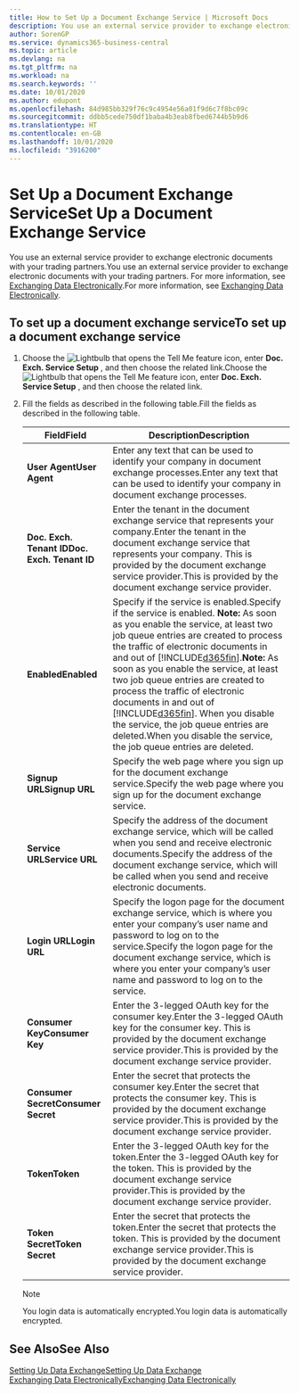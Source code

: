 ```yaml
---
title: How to Set Up a Document Exchange Service | Microsoft Docs
description: You use an external service provider to exchange electronic documents with your trading partners.
author: SorenGP
ms.service: dynamics365-business-central
ms.topic: article
ms.devlang: na
ms.tgt_pltfrm: na
ms.workload: na
ms.search.keywords: ''
ms.date: 10/01/2020
ms.author: edupont
ms.openlocfilehash: 84d985bb329f76c9c4954e56a01f9d6c7f8bc09c
ms.sourcegitcommit: ddbb5cede750df1baba4b3eab8fbed6744b5b9d6
ms.translationtype: HT
ms.contentlocale: en-GB
ms.lasthandoff: 10/01/2020
ms.locfileid: "3916200"
---
```

# <a name="set-up-a-document-exchange-service"></a><span data-ttu-id="1bdce-103">Set Up a Document Exchange Service</span><span class="sxs-lookup"><span data-stu-id="1bdce-103">Set Up a Document Exchange Service</span></span>
<span data-ttu-id="1bdce-104">You use an external service provider to exchange electronic documents with your trading partners.</span><span class="sxs-lookup"><span data-stu-id="1bdce-104">You use an external service provider to exchange electronic documents with your trading partners.</span></span> <span data-ttu-id="1bdce-105">For more information, see [Exchanging Data Electronically](across-data-exchange.md).</span><span class="sxs-lookup"><span data-stu-id="1bdce-105">For more information, see [Exchanging Data Electronically](across-data-exchange.md).</span></span>  

## <a name="to-set-up-a-document-exchange-service"></a><span data-ttu-id="1bdce-106">To set up a document exchange service</span><span class="sxs-lookup"><span data-stu-id="1bdce-106">To set up a document exchange service</span></span>  
1. <span data-ttu-id="1bdce-107">Choose the ![Lightbulb that opens the Tell Me feature](media/ui-search/search_small.png "Tell me what you want to do") icon, enter **Doc. Exch. Service Setup** , and then choose the related link.</span><span class="sxs-lookup"><span data-stu-id="1bdce-107">Choose the ![Lightbulb that opens the Tell Me feature](media/ui-search/search_small.png "Tell me what you want to do") icon, enter **Doc. Exch. Service Setup** , and then choose the related link.</span></span>  
2. <span data-ttu-id="1bdce-108">Fill the fields as described in the following table.</span><span class="sxs-lookup"><span data-stu-id="1bdce-108">Fill the fields as described in the following table.</span></span>  

    |<span data-ttu-id="1bdce-109">Field</span><span class="sxs-lookup"><span data-stu-id="1bdce-109">Field</span></span>|<span data-ttu-id="1bdce-110">Description</span><span class="sxs-lookup"><span data-stu-id="1bdce-110">Description</span></span>|  
    |---------------------------------|---------------------------------------|  
    |<span data-ttu-id="1bdce-111">**User Agent**</span><span class="sxs-lookup"><span data-stu-id="1bdce-111">**User Agent**</span></span>|<span data-ttu-id="1bdce-112">Enter any text that can be used to identify your company in document exchange processes.</span><span class="sxs-lookup"><span data-stu-id="1bdce-112">Enter any text that can be used to identify your company in document exchange processes.</span></span>|  
    |<span data-ttu-id="1bdce-113">**Doc. Exch. Tenant ID**</span><span class="sxs-lookup"><span data-stu-id="1bdce-113">**Doc. Exch. Tenant ID**</span></span>|<span data-ttu-id="1bdce-114">Enter the tenant in the document exchange service that represents your company.</span><span class="sxs-lookup"><span data-stu-id="1bdce-114">Enter the tenant in the document exchange service that represents your company.</span></span> <span data-ttu-id="1bdce-115">This is provided by the document exchange service provider.</span><span class="sxs-lookup"><span data-stu-id="1bdce-115">This is provided by the document exchange service provider.</span></span>|  
    |<span data-ttu-id="1bdce-116">**Enabled**</span><span class="sxs-lookup"><span data-stu-id="1bdce-116">**Enabled**</span></span>|<span data-ttu-id="1bdce-117">Specify if the service is enabled.</span><span class="sxs-lookup"><span data-stu-id="1bdce-117">Specify if the service is enabled.</span></span> <span data-ttu-id="1bdce-118">**Note:**  As soon as you enable the service, at least two job queue entries are created to process the traffic of electronic documents in and out of [!INCLUDE[d365fin](includes/d365fin_md.md)].</span><span class="sxs-lookup"><span data-stu-id="1bdce-118">**Note:**  As soon as you enable the service, at least two job queue entries are created to process the traffic of electronic documents in and out of [!INCLUDE[d365fin](includes/d365fin_md.md)].</span></span> <span data-ttu-id="1bdce-119">When you disable the service, the job queue entries are deleted.</span><span class="sxs-lookup"><span data-stu-id="1bdce-119">When you disable the service, the job queue entries are deleted.</span></span>|  
    |<span data-ttu-id="1bdce-120">**Signup URL**</span><span class="sxs-lookup"><span data-stu-id="1bdce-120">**Signup URL**</span></span>|<span data-ttu-id="1bdce-121">Specify the web page where you sign up for the document exchange service.</span><span class="sxs-lookup"><span data-stu-id="1bdce-121">Specify the web page where you sign up for the document exchange service.</span></span>|  
    |<span data-ttu-id="1bdce-122">**Service URL**</span><span class="sxs-lookup"><span data-stu-id="1bdce-122">**Service URL**</span></span>|<span data-ttu-id="1bdce-123">Specify the address of the document exchange service, which will be called when you send and receive electronic documents.</span><span class="sxs-lookup"><span data-stu-id="1bdce-123">Specify the address of the document exchange service, which will be called when you send and receive electronic documents.</span></span>|  
    |<span data-ttu-id="1bdce-124">**Login URL**</span><span class="sxs-lookup"><span data-stu-id="1bdce-124">**Login URL**</span></span>|<span data-ttu-id="1bdce-125">Specify the logon page for the document exchange service, which is where you enter your company’s user name and password to log on to the service.</span><span class="sxs-lookup"><span data-stu-id="1bdce-125">Specify the logon page for the document exchange service, which is where you enter your company’s user name and password to log on to the service.</span></span>|  
    |<span data-ttu-id="1bdce-126">**Consumer Key**</span><span class="sxs-lookup"><span data-stu-id="1bdce-126">**Consumer Key**</span></span>|<span data-ttu-id="1bdce-127">Enter the 3-legged OAuth key for the consumer key.</span><span class="sxs-lookup"><span data-stu-id="1bdce-127">Enter the 3-legged OAuth key for the consumer key.</span></span> <span data-ttu-id="1bdce-128">This is provided by the document exchange service provider.</span><span class="sxs-lookup"><span data-stu-id="1bdce-128">This is provided by the document exchange service provider.</span></span>|  
    |<span data-ttu-id="1bdce-129">**Consumer Secret**</span><span class="sxs-lookup"><span data-stu-id="1bdce-129">**Consumer Secret**</span></span>|<span data-ttu-id="1bdce-130">Enter the secret that protects the consumer key.</span><span class="sxs-lookup"><span data-stu-id="1bdce-130">Enter the secret that protects the consumer key.</span></span> <span data-ttu-id="1bdce-131">This is provided by the document exchange service provider.</span><span class="sxs-lookup"><span data-stu-id="1bdce-131">This is provided by the document exchange service provider.</span></span>|  
    |<span data-ttu-id="1bdce-132">**Token**</span><span class="sxs-lookup"><span data-stu-id="1bdce-132">**Token**</span></span>|<span data-ttu-id="1bdce-133">Enter the 3-legged OAuth key for the token.</span><span class="sxs-lookup"><span data-stu-id="1bdce-133">Enter the 3-legged OAuth key for the token.</span></span> <span data-ttu-id="1bdce-134">This is provided by the document exchange service provider.</span><span class="sxs-lookup"><span data-stu-id="1bdce-134">This is provided by the document exchange service provider.</span></span>|  
    |<span data-ttu-id="1bdce-135">**Token Secret**</span><span class="sxs-lookup"><span data-stu-id="1bdce-135">**Token Secret**</span></span>|<span data-ttu-id="1bdce-136">Enter the secret that protects the token.</span><span class="sxs-lookup"><span data-stu-id="1bdce-136">Enter the secret that protects the token.</span></span> <span data-ttu-id="1bdce-137">This is provided by the document exchange service provider.</span><span class="sxs-lookup"><span data-stu-id="1bdce-137">This is provided by the document exchange service provider.</span></span>|  

    > [!NOTE]  
    > <span data-ttu-id="1bdce-138">You login data is automatically encrypted.</span><span class="sxs-lookup"><span data-stu-id="1bdce-138">You login data is automatically encrypted.</span></span>

## <a name="see-also"></a><span data-ttu-id="1bdce-139">See Also</span><span class="sxs-lookup"><span data-stu-id="1bdce-139">See Also</span></span>  
[<span data-ttu-id="1bdce-140">Setting Up Data Exchange</span><span class="sxs-lookup"><span data-stu-id="1bdce-140">Setting Up Data Exchange</span></span>](across-set-up-data-exchange.md)  
[<span data-ttu-id="1bdce-141">Exchanging Data Electronically</span><span class="sxs-lookup"><span data-stu-id="1bdce-141">Exchanging Data Electronically</span></span>](across-data-exchange.md)
